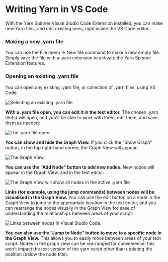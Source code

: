 # Writing Yarn in VS Code

With the Yarn Spinner Visual Studio Code Extension installed, you can make new Yarn files, and edit existing ones, right inside the VS Code editor.

### Making a new .yarn file

You can use the File menu -> New file command to make a new empty file. Simply save the file with a .yarn extension to activate the Yarn Spinner Extension features.

### Opening an existing .yarn file

You can open any existing .yarn file, or collection of .yarn files, using VS Code:

![Selecting an existing .yarn file](<../../../.gitbook/assets/Screen Shot 2021-12-20 at 12.11.07 pm.png>)

**With a .yarn file open, you can edit it in the text editor.** The chosen .yarn file(s) will open, and you'll be able to work with them, edit them, and save them as needed:

![The .yarn file open](<../../../.gitbook/assets/Screen Shot 2021-12-20 at 12.11.14 pm.png>)

**You can show and hide the Graph View.** If you click the "Show Graph" button, in the top right-hand corner, the Graph View will appear:

![The Graph View](<../../../.gitbook/assets/Screen Shot 2021-12-20 at 12.11.32 pm.png>)

**You can use the "Add Node" button to add new nodes.** New nodes will appear in the Graph View, and in the text editor:

![The Graph View will show all nodes in the active .yarn file](<../../../.gitbook/assets/Screen Shot 2021-12-20 at 12.12.03 pm.png>)

**Links (for example, using the jump commands) between nodes will be visualised in the Graph View.** You can use the edit button on a node in the Graph View to jump to the appropriate location in the text editor, and you can rearrange the nodes visually in the Graph View for ease of understanding the relationships between areas of your script:

![Links between nodes in Visual Studio Code.](../../../.gitbook/assets/links\_vscode.png)

**You can also use the "Jump to Node" button to move to a specific node in the Graph View.** This allows you to easily move between areas of your text script. Nodes in the graph view can be rearranged for convenience; this won't impact the text version of the yarn script other than updating the position (below the node title).
